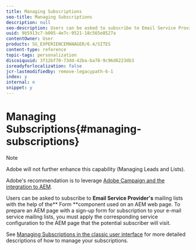 ```yaml
---
title: Managing Subscriptions
seo-title: Managing Subscriptions
description: null
seo-description: Users can be asked to subscribe to Email Service Provider's mailing lists with the help of the Form component used on an AEM web page
uuid: 9b5913c7-b005-4e7c-9521-18c565e8527a
contentOwner: User
products: SG_EXPERIENCEMANAGER/6.4/SITES
content-type: reference
topic-tags: personalization
discoiquuid: 3f12bf70-73dd-42ba-ba78-9c96d6223db3
isreadyforlocalization: false
jcr-lastmodifiedby: remove-legacypath-6-1
index: y
internal: n
snippet: y
---
```


# Managing Subscriptions{#managing-subscriptions}

>[!NOTE]
>
>Adobe will not further enhance this capability (Managing Leads and Lists).
>
>Adobe's recommendation is to leverage [Adobe Campaign and the integration to AEM](../../../sites/administering/using/campaign.md).

Users can be asked to subscribe to **Email Service Provider's** mailing lists with the help of the** Form **component used on an AEM web page. To prepare an AEM page with a sign-up form for subscription to your e-mail service mailing lists, you must apply the corresponding service configuration to the AEM page that the potential subscriber will visit.

See [Managing Subscriptions in the classic user interface](../../../sites/classic-ui-authoring/using/classic-personalization-campaigns-email-subscriptions.md) for more detailed descriptions of how to manage your subscriptions.

<!--
Comment Type: draft

<h3>Applying Email Service configuration to a page</h3>
-->

<!--
Comment Type: draft

<p>To configure an AEM page:</p>
-->

<!--
Comment Type: draft

<ol>
<li><p>Navigate to the <strong>Websites</strong> tab.</p> </li>
<li><p>Select the page that needs to be configured for the service. Right-click the page and select <strong>Properties</strong>.<br /> </p> </li>
<li><p>Select <strong>Cloud Services</strong> then <strong>Add Service</strong>. Select a configuration from the list of available configurations. </p> <img imageRotate="0" src="assets/chlimage_1-325.png" /></li>
<li><p>Click <strong>OK</strong>.</p> </li>
</ol>
-->

<!--
Comment Type: draft

<h3>Creating a Sign-up form on an AEM page for subscribing/unsubscribing to lists</h3>
-->

<!--
Comment Type: draft

<p>To create a sign-up form and configure it for subscriptions to Email Service Provider's mailing lists:</p>
-->

<!--
Comment Type: draft

<ol>
<li><p>Open the AEM page that the user will visit.</p> </li>
<li><p>Apply the Email Service Provider's configuration to the page.<br /> </p> </li>
<li><p>Add a <strong>Form</strong> component to the page by dragging the component from the sidekick. If the component is not available, switch to design mode and enable <strong>Form </strong>group.</p> </li>
<li><p>Click <strong>Edit</strong> in the <strong>Start of Form </strong>bar and navigate to the <strong>Advanced </strong>tab<strong>.</strong></p> </li>
<li><p>In the<strong> Form</strong> drop-down menu, select <strong>E-mail Service: Create Subscriber and add to list.</strong></p> </li>
<li><p>At the bottom of the dialog box, open the <strong>Action Configuration</strong> drop-down, which allows you to select one or more subscription lists.</p> </li>
<li><p>In the <strong>Select</strong> <strong>list</strong>, select the list you want users to subscribe to. You can add multiple lists by using the plus button (<strong>Add Item</strong>).</p> <img imageRotate="0" src="assets/chlimage_1-3.jpeg" />
<note type="note">
<p>Your dialog box may differ depending on the e-mail service provider.</p>
</note></li>
<li><p>In the <strong>Form</strong> tab, select the thank you page you want users to go to after they submit the form (If left blank, the form redisplays upon submission.) Click <strong>OK</strong>. An <strong>Email id</strong> component appears in the Form, which allows you to create a form where users can submit their email addresses to subscribe or unsubscribe from a mailing list.</p> </li>
<li><p>Add the <strong>Submit</strong> button component from the <strong>Form </strong>section in sidekick.</p> <p>The form is ready. Publish the page configured in the steps above along with the <strong>thank you</strong> page to the publish instance. Any potential subscribers who visit the page can fill the form and subscribe to the list provided in the configuration.</p>
<note type="note">
<p>To make the form subscription fucntion correctly, <a href="#exportingkeysfromauthorandimportingonpublish">encryption keys from author need to be exported and imported on the publish instance</a>.</p>
</note></li>
</ol>
-->

<!--
Comment Type: draft

<h3>Exporting keys from author and importing on publish</h3>
-->

<!--
Comment Type: draft

<p>In order for e-mail service subscribing and unsubscribing to work via the sign-up form on the publish instance, you need to follow these steps:</p>
-->

<!--
Comment Type: draft

<ol>
<li><p>On the author instance, navigate to the Package Manager.</p> </li>
<li><p>Create a new package. Set the filter as<span class="code"> /etc/key</span>.</p> </li>
<li><p>Build and download the package.</p> </li>
<li><p>Navigate to the Package Manager on the publish instance and upload this package.</p> </li>
<li><p>Navigate to the Publish osgi console and restart the bundle named <strong>Adobe Granite Crypto Support</strong>.</p> </li>
</ol>
-->

<!--
Comment Type: draft

<h3>Unsubscribing users from lists</h3>
-->

<!--
Comment Type: draft

<p>To unsubscribe users from lists:</p>
-->

<!--
Comment Type: draft

<ol>
<li><p>Open the page properties of the AEM page that has the sign-up form to unsubscribe a lead.</p> </li>
<li><p>Apply the service configuration to the page.</p> </li>
<li><p>Create a sign-up form on the page.</p> </li>
<li><p>While configuring the component, select the action <strong>E-mail Service</strong>: <strong>Unsubscribe user from list.</strong></p> </li>
<li><p>From the drop-down menu, select the appropriate list from which the user will be removed when unsubscribing.</p> <img imageRotate="0" src="assets/chlimage_1-4.jpeg" /></li>
<li><p>Export the keys from author to publish.</p> </li>
</ol>
-->

<!--
Comment Type: draft

<h3>Configuring auto-responder emails for Email Service</h3>
-->

<!--
Comment Type: draft

<p>To configure an auto-responder email for a subscriber:</p>
-->

<!--
Comment Type: draft

<ol>
<li><p>Open the page properties of the AEM page that have the sign-up form to configure auto responder for a lead.</p> </li>
<li><p>Apply the ExactTarget configuration to the page.<br /> </p> </li>
<li><p>Add a <strong>Form</strong> component to the page by dragging the component from the sidekick. If the component is not available, switch to design mode and enable the <strong>Form </strong>group.</p> </li>
<li><p>Click <strong>Edit</strong> in the <strong>Start of Form </strong>bar and navigate to the <strong>Advanced </strong>tab<strong>.</strong></p> </li>
<li><p>In the<strong> Form</strong> drop-down menu, select <strong>E-mail Service: Send auto responder email.</strong></p> </li>
<li><p><strong>Select an email</strong> (this is the mail that is sent as an auto-responder email).<br /> </p> </li>
<li><p><strong>Select Classification</strong> (this classification is used to send the email).</p> </li>
<li><p>Select the<strong> Thank you </strong>page (the page where users are directed to once they submit the form).</p> <p>In the <strong>Form</strong> tab, select the thank you page you want users to go to after they submit the form. (If left blank, the form redisplays upon submission.) Click <strong>OK</strong>.</p> </li>
<li><p>Export the keys from author to publish.</p> </li>
<li><p>Add the <strong>Submit</strong> button component from the <strong>Form </strong>section in sidekick.</p> <p>The sign-up form is ready. Publish the page configured in the steps above along with the <strong>thank you</strong> page to the publish instance. Any potential subscribers who visit the page can fill the form and on submitting the form the visitor shall receive an auto-responder email on the email id filled in the form.</p>
<note type="note">
<p>To make the sign-up form subscription function correctly, <a href="#exportingkeysfromauthorandimportingonpublish">encryption keys from author need to be exported and imported on the publish instance</a>.</p>
</note><img imageRotate="0" src="assets/chlimage_1-5.jpeg" /></li>
</ol>
-->

